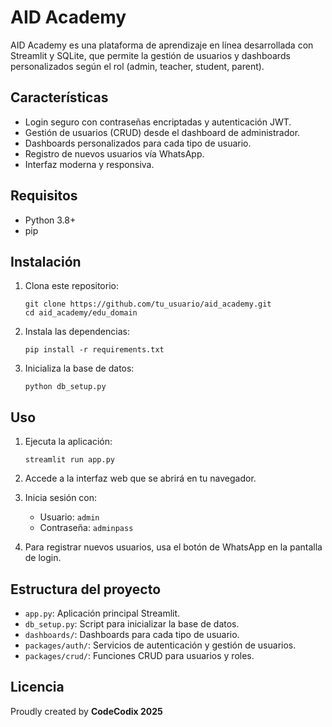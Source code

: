 # AID Academy

AID Academy es una plataforma de aprendizaje en línea desarrollada con Streamlit y SQLite, que permite la gestión de usuarios y dashboards personalizados según el rol (admin, teacher, student, parent).

## Características

- Login seguro con contraseñas encriptadas y autenticación JWT.
- Gestión de usuarios (CRUD) desde el dashboard de administrador.
- Dashboards personalizados para cada tipo de usuario.
- Registro de nuevos usuarios vía WhatsApp.
- Interfaz moderna y responsiva.

## Requisitos

- Python 3.8+
- pip

## Instalación

1. Clona este repositorio:
   ```
   git clone https://github.com/tu_usuario/aid_academy.git
   cd aid_academy/edu_domain
   ```

2. Instala las dependencias:
   ```
   pip install -r requirements.txt
   ```

3. Inicializa la base de datos:
   ```
   python db_setup.py
   ```

## Uso

1. Ejecuta la aplicación:
   ```
   streamlit run app.py
   ```

2. Accede a la interfaz web que se abrirá en tu navegador.

3. Inicia sesión con:
   - Usuario: `admin`
   - Contraseña: `adminpass`

4. Para registrar nuevos usuarios, usa el botón de WhatsApp en la pantalla de login.

## Estructura del proyecto

- `app.py`: Aplicación principal Streamlit.
- `db_setup.py`: Script para inicializar la base de datos.
- `dashboards/`: Dashboards para cada tipo de usuario.
- `packages/auth/`: Servicios de autenticación y gestión de usuarios.
- `packages/crud/`: Funciones CRUD para usuarios y roles.

## Licencia

Proudly created by **CodeCodix 2025**
